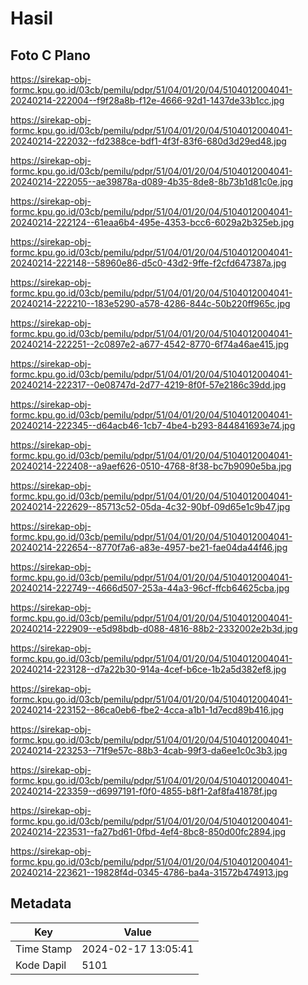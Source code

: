 # Hasil

## Foto C Plano

https://sirekap-obj-formc.kpu.go.id/03cb/pemilu/pdpr/51/04/01/20/04/5104012004041-20240214-222004--f9f28a8b-f12e-4666-92d1-1437de33b1cc.jpg

https://sirekap-obj-formc.kpu.go.id/03cb/pemilu/pdpr/51/04/01/20/04/5104012004041-20240214-222032--fd2388ce-bdf1-4f3f-83f6-680d3d29ed48.jpg

https://sirekap-obj-formc.kpu.go.id/03cb/pemilu/pdpr/51/04/01/20/04/5104012004041-20240214-222055--ae39878a-d089-4b35-8de8-8b73b1d81c0e.jpg

https://sirekap-obj-formc.kpu.go.id/03cb/pemilu/pdpr/51/04/01/20/04/5104012004041-20240214-222124--61eaa6b4-495e-4353-bcc6-6029a2b325eb.jpg

https://sirekap-obj-formc.kpu.go.id/03cb/pemilu/pdpr/51/04/01/20/04/5104012004041-20240214-222148--58960e86-d5c0-43d2-9ffe-f2cfd647387a.jpg

https://sirekap-obj-formc.kpu.go.id/03cb/pemilu/pdpr/51/04/01/20/04/5104012004041-20240214-222210--183e5290-a578-4286-844c-50b220ff965c.jpg

https://sirekap-obj-formc.kpu.go.id/03cb/pemilu/pdpr/51/04/01/20/04/5104012004041-20240214-222251--2c0897e2-a677-4542-8770-6f74a46ae415.jpg

https://sirekap-obj-formc.kpu.go.id/03cb/pemilu/pdpr/51/04/01/20/04/5104012004041-20240214-222317--0e08747d-2d77-4219-8f0f-57e2186c39dd.jpg

https://sirekap-obj-formc.kpu.go.id/03cb/pemilu/pdpr/51/04/01/20/04/5104012004041-20240214-222345--d64acb46-1cb7-4be4-b293-844841693e74.jpg

https://sirekap-obj-formc.kpu.go.id/03cb/pemilu/pdpr/51/04/01/20/04/5104012004041-20240214-222408--a9aef626-0510-4768-8f38-bc7b9090e5ba.jpg

https://sirekap-obj-formc.kpu.go.id/03cb/pemilu/pdpr/51/04/01/20/04/5104012004041-20240214-222629--85713c52-05da-4c32-90bf-09d65e1c9b47.jpg

https://sirekap-obj-formc.kpu.go.id/03cb/pemilu/pdpr/51/04/01/20/04/5104012004041-20240214-222654--8770f7a6-a83e-4957-be21-fae04da44f46.jpg

https://sirekap-obj-formc.kpu.go.id/03cb/pemilu/pdpr/51/04/01/20/04/5104012004041-20240214-222749--4666d507-253a-44a3-96cf-ffcb64625cba.jpg

https://sirekap-obj-formc.kpu.go.id/03cb/pemilu/pdpr/51/04/01/20/04/5104012004041-20240214-222909--e5d98bdb-d088-4816-88b2-2332002e2b3d.jpg

https://sirekap-obj-formc.kpu.go.id/03cb/pemilu/pdpr/51/04/01/20/04/5104012004041-20240214-223128--d7a22b30-914a-4cef-b6ce-1b2a5d382ef8.jpg

https://sirekap-obj-formc.kpu.go.id/03cb/pemilu/pdpr/51/04/01/20/04/5104012004041-20240214-223152--86ca0eb6-fbe2-4cca-a1b1-1d7ecd89b416.jpg

https://sirekap-obj-formc.kpu.go.id/03cb/pemilu/pdpr/51/04/01/20/04/5104012004041-20240214-223253--71f9e57c-88b3-4cab-99f3-da6ee1c0c3b3.jpg

https://sirekap-obj-formc.kpu.go.id/03cb/pemilu/pdpr/51/04/01/20/04/5104012004041-20240214-223359--d6997191-f0f0-4855-b8f1-2af8fa41878f.jpg

https://sirekap-obj-formc.kpu.go.id/03cb/pemilu/pdpr/51/04/01/20/04/5104012004041-20240214-223531--fa27bd61-0fbd-4ef4-8bc8-850d00fc2894.jpg

https://sirekap-obj-formc.kpu.go.id/03cb/pemilu/pdpr/51/04/01/20/04/5104012004041-20240214-223621--19828f4d-0345-4786-ba4a-31572b474913.jpg


## Metadata

| Key        | Value               |
| ---------- | ------------------- |
| Time Stamp | 2024-02-17 13:05:41 |
| Kode Dapil | 5101                |



